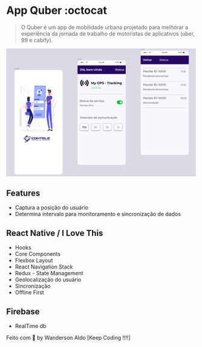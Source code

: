 # App Quber :octocat

> O Quber é um app de mobilidade urbana projetado para melhorar a experiência
> da jornada de trabalho de motoristas de aplicativos (uber, 99 e cabify).

![App Demo](/src/assets/app-base.png "App Demo")

## Features

+ Captura a posição do usuário
+ Determina intervalo para monitoramento e sincronização de dados

## React Native / I Love This

+ Hooks
+ Core Components
+ Flexbox Layout
+ React Navigation Stack
+ Redux - State Management
+ Geolocalização do usuário
+ Sincronização
+ Offline First

## Firebase

+ RealTime db

Feito com 💖 by Wanderson Aldo [Keep Coding !!!!]
